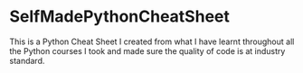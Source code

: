 # SelfMadePythonCheatSheet
This is a Python Cheat Sheet I created from what I have learnt throughout all the Python courses I took and made sure the quality of code is at industry standard.
